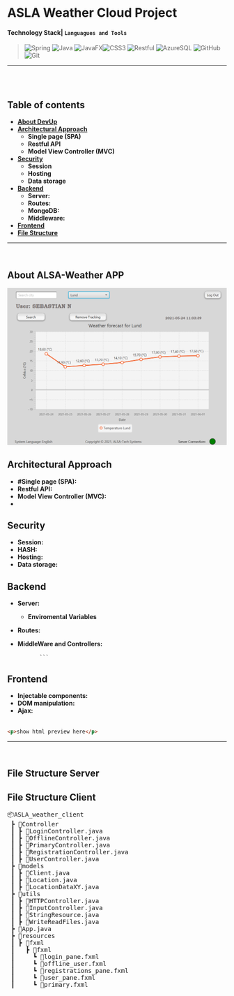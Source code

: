 # ASLA Weather Cloud Project

#### Technology Stack| `Languagues and Tools`
><img alt="Spring" src="https://img.shields.io/badge/spring%20Boot%20-%236db33f.svg?&style=for-the-badge&logo=spring&logoColor=white"/> <img alt="Java" src="https://img.shields.io/badge/JAVA%20-%23E34F26.svg?&style=for-the-badge&logo=java&logoColor=white"/> <img alt="JavaFX" src="https://img.shields.io/badge/JAVA%20FX%20-%23f29400.svg?&style=for-the-badge&logo=java&logoColor=white"/><img alt="CSS3" src="https://img.shields.io/badge/css3%20-%231572B6.svg?&style=for-the-badge&logo=css3&logoColor=white"/> <img alt="Restful" src="https://img.shields.io/badge/RESTful API%20-%23404d59.svg?&style=for-the-badge"/> <img alt="AzureSQL" src="https://img.shields.io/badge/Azure%20SQL%20-%230089d6.svg?&style=for-the-badge&logo=Microsoft-Azure&logoColor=white"/> <img alt="GitHub" src="https://img.shields.io/badge/github%20-%23121011.svg?&style=for-the-badge&logo=github&logoColor=white"/> <img alt="Git" src="https://img.shields.io/badge/git%20-%23F05033.svg?&style=for-the-badge&logo=git&logoColor=white"/> 

---
<br>
<br>

## Table of contents <!-- omit in toc -->

- **[About DevUp](#About-DevUp)**
- **[Architectural Approach](#Architectural-Approach)**
    - **Single page (SPA)**
    - **Restful API**
    - **Model View Controller (MVC)**
- **[Security](#Security)**
    - **Session**
    - **Hosting**
    - **Data storage**
- **[Backend](#Backend)**
    - **Server:**
    - **Routes:**
    - **MongoDB:**
   - **Middleware:**   
- **[Frontend](#Frontend)**
- **[File Structure](#File-Structure)**
---
<br>


## About ALSA-Weather APP

<img src="/img/alsa.png" alt="ALSA-Weather" width="600"/>

## Architectural Approach
 - **#Single page (SPA):**
 - **Restful API:**
 - **Model View Controller (MVC):**
 - 
## Security
 - **Session:**
 - **HASH:**
 - **Hosting:**
 - **Data storage:**

## Backend
   - **Server:**
      - **Enviromental Variables**
   - **Routes:** 


   - **MiddleWare and Controllers:**

                ```

## Frontend
 - **Injectable components:**
 - **DOM manipulation:**
 - **Ajax:**

```html

<p>show html preview here</p>

```
---
<br>

## File Structure Server


## File Structure Client
<pre>
📦ASLA_weather_client
 ┣ 📂Controller
 ┃ ┣ 📜LoginController.java
 ┃ ┣ 📜OfflineController.java
 ┃ ┣ 📜PrimaryController.java
 ┃ ┣ 📜RegistrationController.java
 ┃ ┣ 📜UserController.java
 ┣ 📂models
 ┃ ┣ 📜Client.java
 ┃ ┣ 📜Location.java
 ┃ ┣ 📜LocationDataXY.java
 ┣ 📂utils
 ┃ ┣ 📜HTTPController.java
 ┃ ┣ 📜InputController.java
 ┃ ┣ 📜StringResource.java
 ┃ ┣ 📜WriteReadFiles.java
 ┣ 📜App.java
 ┣ 📂resources
 ┃ ┣ 📂fxml
 ┃   ┣ 📂fxml
 ┃     ┗ 📜login_pane.fxml
 ┃     ┗ 📜offline_user.fxml
 ┃     ┗ 📜registrations_pane.fxml
 ┃     ┗ 📜user_pane.fxml
 ┃     ┗ 📜primary.fxml
 </pre>
